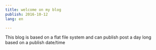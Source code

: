```yaml
---
title: welcome on my blog
publish: 2016-10-12
lang: en

---
```


This blog is based on a flat file system and can publish post a day long based on a publish date/time